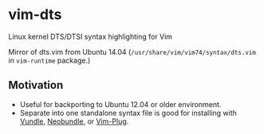 vim-dts
=======

Linux kernel DTS/DTSI syntax highlighting for Vim

Mirror of dts.vim from Ubuntu 14.04
(`/usr/share/vim/vim74/syntax/dts.vim` in `vim-runtime` package.)


Motivation
----------

*   Useful for backporting to Ubuntu 12.04 or older environment.
*   Separate into one standalone syntax file is good for installing with
    [Vundle](https://github.com/gmarik/Vundle.vim),
    [Neobundle](https://github.com/Shougo/neobundle.vim),
    or [Vim-Plug](https://github.com/junegunn/vim-plug).
